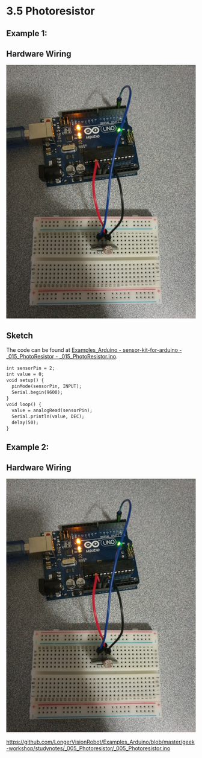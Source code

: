 # 3.5 Photoresistor

## Example 1: 

## Hardware Wiring
![Image](../../Examples/sensor-kit-for-arduino/015_photoresistor.jpg)

## Sketch
The code can be found at [Examples_Arduino - sensor-kit-for-arduino - _015_PhotoResistor - _015_PhotoResistor.ino](https://github.com/LongerVisionRobot/Examples_Arduino/blob/master/sensor-kit-for-arduino/_015_PhotoResistor/_015_PhotoResistor.ino).
```
int sensorPin = 2;
int value = 0;
void setup() {
  pinMode(sensorPin, INPUT);
  Serial.begin(9600);
}
void loop() {
  value = analogRead(sensorPin);
  Serial.println(value, DEC);
  delay(50);
}
```


## Example 2: 

## Hardware Wiring
![Image](../../Examples/sensor-kit-for-arduino/015_photoresistor.jpg)


https://github.com/LongerVisionRobot/Examples_Arduino/blob/master/geek-workshop/studynotes/_005_Photoresistor/_005_Photoresistor.ino